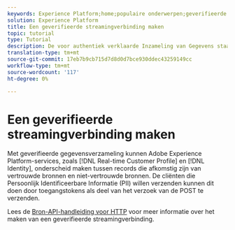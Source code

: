 ```yaml
---
keywords: Experience Platform;home;populaire onderwerpen;geverifieerde streamingverbinding;streamingverbinding;maak streamingverbinding;maak geverifieerde streamingverbinding;streaming opname;inname;insluiten;
solution: Experience Platform
title: Een geverifieerde streamingverbinding maken
topic: tutorial
type: Tutorial
description: De voor authentiek verklaarde Inzameling van Gegevens staat de diensten van Adobe Experience Platform, zoals het Profiel van de Klant In real time en Identiteit, toe om tussen verslagen te onderscheiden die uit vertrouwde op bronnen en onbetrouwbare bronnen komen.
translation-type: tm+mt
source-git-commit: 17eb7b9cb715d7d8d0d7bce930ddec43259149cc
workflow-type: tm+mt
source-wordcount: '117'
ht-degree: 0%

---
```



# Een geverifieerde streamingverbinding maken

Met geverifieerde gegevensverzameling kunnen Adobe Experience Platform-services, zoals [!DNL Real-time Customer Profile] en [!DNL Identity], onderscheid maken tussen records die afkomstig zijn van vertrouwde bronnen en niet-vertrouwde bronnen. De cliënten die Persoonlijk Identificeerbare Informatie (PII) willen verzenden kunnen dit doen door toegangstokens als deel van het verzoek van de POST te verzenden.

Lees de [Bron-API-handleiding voor HTTP](../../sources/tutorials/api/create/streaming/http.md) voor meer informatie over het maken van een geverifieerde streamingverbinding.